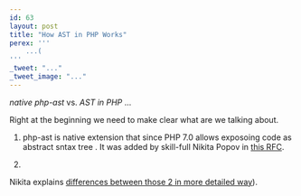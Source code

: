 ```yaml
---
id: 63
layout: post
title: "How AST in PHP Works"
perex: '''
    ...(
'''
_tweet: "..."
_tweet_image: "..."
---
```


*native php-ast* vs. *AST in PHP*
...

Right at the beginning we need to make clear what are we talking about.

1. php-ast is native  extension that since PHP 7.0 allows exposoing code as abstract sntax tree
. It was added by skill-full Nikita Popov in [this RFC](https://wiki.php.net/rfc/abstract_syntax_tree).

2.

Nikita explains [differences between those 2 in more detailed way](https://github.com/nikic/php-ast#differences-to-php-parser)).
